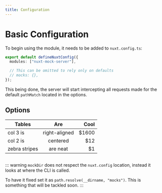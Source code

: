 ```yaml
---
title: Configuration
---
```


# Basic Configuration

To begin using the module, it needs to be added to `nuxt.config.ts`: 

```ts
export default defineNuxtConfig({
  modules: ["nuxt-mock-server"],

  // This can be omitted to rely only on defaults
  // mocks: {},  
});
```

This being done, the server will start intercepting all requests made for the default `pathMatch` located in the options.

## Options

| Tables        |      Are      |  Cool |
| ------------- | :-----------: | ----: |
| col 3 is      | right-aligned | $1600 |
| col 2 is      |   centered    |   $12 |
| zebra stripes |   are neat    |    $1 |

<style module>
  table {
    max-width: 100% !important;
    width: 100% !important;
  }
</style>

## 
::: warning
`mockDir` does not respect the `nuxt.config` location, instead it looks at where the CLI is called.

To have it fixed set it as `path.resolve(__dirname, "mocks")`. This is something that will be tackled soon.
:::